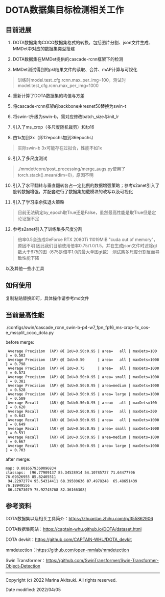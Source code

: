 # DOTA数据集目标检测相关工作

## 目前进展

1.  DOTA数据集向COCO数据集格式的转换，包括图片分割、json文件生成、MMDet中对应的数据集类型搭建

2.  DOTA数据集在MMDet提供的cascade-rcnn框架下的检测

3.  MMDet测试得到的pkl结果文件的读取、合并、mAP计算与可视化

> 训练时model.test_cfg.rcnn.max_per_img=100，测试时model.test_cfg.rcnn.max_per_img=1000

4.  重新计算了DOTA数据集的均值与方差

5.  将cascade-rcnn框架的backbone由resnet50替换为swin-t

6.  将swin-t升级为swin-b，需对应修改batch_size与init_lr

7.  引入了ms_crop（多尺度随机裁剪）和fp16

8.  由1x加到3x（即12epochs加到36epochs）

> 实际swin-b 3x可能存在过拟合，性能不如1x

9.  引入了多尺度测试

> ./mmdet/core/post_processing/merge_augs.py使用了torch.stack().mean(dim=0)，原因不明

10. 引入了水平翻转与垂直翻转各占一定比例的数据增强策略；参考s2anet引入了旋转数据增强，并配套进行了数据集加载模块的改写以及可视化

11. 引入了学习率余弦退火策略

> 目前无法确定by_epoch取True还是False，虽然最高性能是取True但是定论证据不足

12. 参考s2anet引入了训练集多尺度分割

> 倍率0.5会造成GeForce RTX 2080Ti 11019MiB "cuda out of memory"，原因不明
> 因此我们目前使用倍率0.75/1.0/1.5，并在生成json文件时滤除gt数大于675的图（675是倍率1.0的最大单图gt数）
> 测试集多尺度分割反而导致性能下降

以及其他一些小工具

## 如何使用

复制粘贴替换即可，具体操作请参考md文件

## 当前最高性能

./configs/swin/cascade_rcnn_swin-b-p4-w7_fpn_fp16_ms-crop-1x_cos-e_mssplit_coco_dota.py

before merge:

```
 Average Precision  (AP) @[ IoU=0.50:0.95 | area=   all | maxDets=100 ] = 0.503
 Average Precision  (AP) @[ IoU=0.50      | area=   all | maxDets=1000 ] = 0.798
 Average Precision  (AP) @[ IoU=0.75      | area=   all | maxDets=1000 ] = 0.573
 Average Precision  (AP) @[ IoU=0.50:0.95 | area= small | maxDets=1000 ] = 0.381
 Average Precision  (AP) @[ IoU=0.50:0.95 | area=medium | maxDets=1000 ] = 0.528
 Average Precision  (AP) @[ IoU=0.50:0.95 | area= large | maxDets=1000 ] = 0.589
 Average Recall     (AR) @[ IoU=0.50:0.95 | area=   all | maxDets=100 ] = 0.620
 Average Recall     (AR) @[ IoU=0.50:0.95 | area=   all | maxDets=300 ] = 0.643
 Average Recall     (AR) @[ IoU=0.50:0.95 | area=   all | maxDets=1000 ] = 0.649
 Average Recall     (AR) @[ IoU=0.50:0.95 | area= small | maxDets=1000 ] = 0.531
 Average Recall     (AR) @[ IoU=0.50:0.95 | area=medium | maxDets=1000 ] = 0.667
 Average Recall     (AR) @[ IoU=0.50:0.95 | area= large | maxDets=1000 ] = 0.703
```

after merge:

```
map: 0.8016679360096834
classaps:  [96.77909137 85.34528914 54.10785727 71.64477706 76.69326955 85.82405511
 94.22972774 95.54314411 68.39500636 87.4978248  65.48651439 76.18949556
 86.47673079 75.92745768 82.36166308]
```

## 参考资料

DOTA数据集以及相关工具简介：https://zhuanlan.zhihu.com/p/355862906

DOTA数据集网站：https://captain-whu.github.io/DOTA/dataset.html

DOTA devkit：https://github.com/CAPTAIN-WHU/DOTA_devkit

mmdetection：https://github.com/open-mmlab/mmdetection

Swin Transformer：https://github.com/SwinTransformer/Swin-Transformer-Object-Detection

-----

Copyright (c) 2022 Marina Akitsuki. All rights reserved.

Date modified: 2022/04/05

